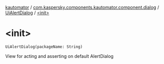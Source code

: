 [kautomator](../../index.md) / [com.kaspersky.components.kautomator.component.dialog](../index.md) / [UiAlertDialog](index.md) / [&lt;init&gt;](./-init-.md)

# &lt;init&gt;

`UiAlertDialog(packageName: String)`

View for acting and asserting on default AlertDialog

